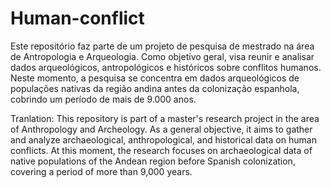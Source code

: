 # Human-conflict

Este repositório faz parte de um projeto de pesquisa de mestrado na área de Antropologia e Arqueologia. Como objetivo geral, visa reunir e analisar dados arqueológicos, antropológicos e históricos sobre conflitos humanos. Neste momento, a pesquisa se concentra em dados arqueológicos de populações nativas da região andina antes da colonização espanhola, cobrindo um período de mais de 9.000 anos.


Tranlation: This repository is part of a master's research project in the area of Anthropology and Archeology. As a general objective, it aims to gather and analyze archaeological, anthropological, and historical data on human conflicts. At this moment, the research focuses on archaeological data of native populations of the Andean region before Spanish colonization, covering a period of more than 9,000 years.
